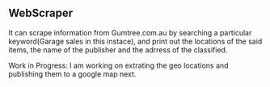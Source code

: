 WebScraper
--------------------------
It can scrape information from Gumtree.com.au by searching a particular keyword(Garage sales in this instace), and print out the locations of the said items, the name of the publisher and the adrress of the classified.

Work in Progress:
I am working on extrating the geo locations and publishing them to a google map next.
